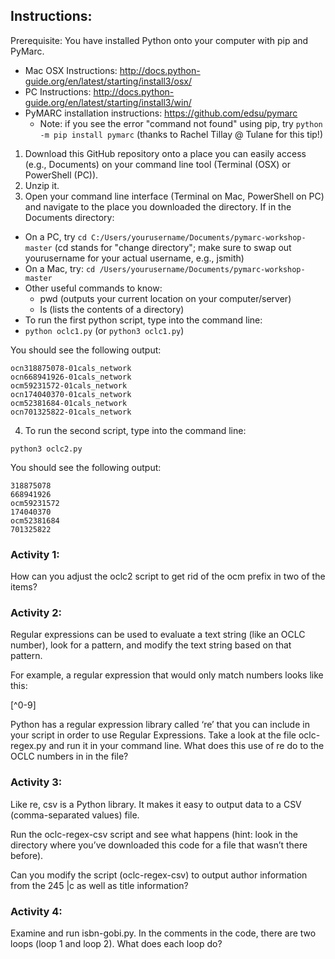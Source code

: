 ## Instructions:

Prerequisite: You have installed Python onto your computer with pip and PyMarc.
* Mac OSX Instructions:  http://docs.python-guide.org/en/latest/starting/install3/osx/
* PC Instructions: http://docs.python-guide.org/en/latest/starting/install3/win/
* PyMARC installation instructions: https://github.com/edsu/pymarc
  * Note: if you see the error "command not found" using pip, try `python -m pip install pymarc` (thanks to Rachel Tillay @ Tulane for this tip!)


1. Download this GitHub repository onto a place you can easily access (e.g., Documents) on your command line tool (Terminal (OSX) or PowerShell (PC)).  
2. Unzip it.
3. Open your command line interface (Terminal on Mac, PowerShell on PC) and navigate to the place you downloaded the directory.  If in the Documents directory:
* On a PC, try `cd C:/Users/yourusername/Documents/pymarc-workshop-master` (cd stands for "change directory"; make sure to swap out yourusername for your actual username, e.g., jsmith) 
* On a Mac, try: `cd /Users/yourusername/Documents/pymarc-workshop-master`
* Other useful commands to know:
  * pwd (outputs your current location on your computer/server)
  *  ls (lists the contents of a directory)
* To run the first python script, type into the command line:
* `python oclc1.py` (or `python3 oclc1.py`)

You should see the following output:

```
ocn318875078-01cals_network
ocn668941926-01cals_network
ocm59231572-01cals_network
ocn174040370-01cals_network
ocm52381684-01cals_network
ocn701325822-01cals_network
```

4. To run the second script, type into the command line:

`python3 oclc2.py`

You should see the following output:

```
318875078
668941926
ocm59231572
174040370
ocm52381684
701325822
```


### Activity 1:
How can you adjust the oclc2 script to get rid of the ocm prefix in two of the items?


### Activity 2:
Regular expressions can be used to evaluate a text string (like an OCLC number), 
look for a pattern, and modify the text string based on that pattern.

For example, a regular expression that would only match numbers looks like this:

[^0-9]

Python has a regular expression library called ‘re’ that you can include in your script in order to use Regular Expressions.  Take a look at the file  oclc-regex.py and run it in your command line.  What does this use of re do to the OCLC numbers in in the file?

### Activity 3:
Like re, csv is a Python library.  It makes it easy to output data to a CSV (comma-separated values) file.

Run the oclc-regex-csv script and see what happens (hint: look in the directory where you’ve downloaded this code for a file that wasn’t there before).

Can you modify the script (oclc-regex-csv) to output author information from the 245 |c as well as title information?

### Activity 4:
Examine and run isbn-gobi.py.  In the comments in the code, there are two loops (loop 1 and loop 2).  What does each loop do?







